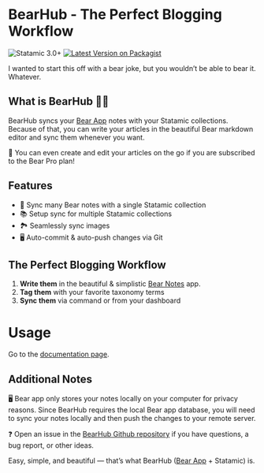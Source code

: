 # BearHub - The Perfect Blogging Workflow

![Statamic 3.0+](https://img.shields.io/badge/Statamic-3.0+-FF269E?style=for-the-badge&link=https://statamic.com)
[![Latest Version on Packagist](https://img.shields.io/packagist/v/michavie/statamic-bearhub.svg?style=for-the-badge)](https://packagist.org/packages/michavie/statamic-bearhub)

I wanted to start this off with a bear joke, but you wouldn’t be able to bear it. Whatever.

## What is BearHub 🧸📝

BearHub syncs your [Bear App](https://bear.app) notes with your Statamic collections.
Because of that, you can write your articles in the beautiful Bear markdown editor and sync them whenever you want.

📱 You can even create and edit your articles on the go if you are subscribed to the Bear Pro plan!

## Features

- 📕 Sync many Bear notes with a single Statamic collection
- 📚 Setup sync for multiple Statamic collections
- 🏞 Seamlessly sync images
- 🖥 Auto-commit & auto-push changes via Git

## The Perfect Blogging Workflow

1. **Write them** in the beautiful & simplistic [Bear Notes](https://bear.app) app.
2. **Tag them** with your favorite taxonomy terms
3. **Sync them** via command or from your dashboard

# Usage

Go to the [documentation page](https://statamic.com/addons/michavie/bearhub/docs).

## Additional Notes

🖥 Bear app only stores your notes locally on your computer for privacy reasons.
Since BearHub requires the local Bear app database, you will need to sync your notes locally and then push the changes to your remote server.

❓ Open an issue in the [BearHub Github repository](https://github.com/michavie/statamic-bearhub) if you have questions, a bug report, or other ideas.

Easy, simple, and beautiful — that’s what BearHub ([Bear App](https://bear.app) + Statamic) is.
